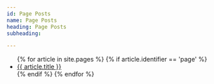 ```yaml
---
id: Page Posts
name: Page Posts
heading: Page Posts
subheading: 

---
```

<ul>
  {% for article in site.pages %}
    {% if article.identifier == 'page' %}
      <li>
        <a href="{{ site.baseurl}}{{article.url }}">
          {{ article.title }}
        </a>
      </li>
    {% endif %}
  {% endfor %}
</ul>


<!-- <img src="https://cdn.jsdelivr.net/gh/devicons/devicon/icons/cplusplus/cplusplus-original.svg" class="img-skill"> -->
          
          